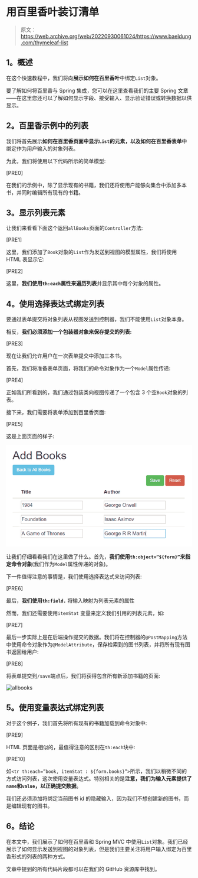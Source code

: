 # 用百里香叶装订清单

> 原文：<https://web.archive.org/web/20220930061024/https://www.baeldung.com/thymeleaf-list>

## **1。概述**

在这个快速教程中，我们将向**展示如何在百里香叶**中绑定`List`对象。

要了解如何将百里香与 Spring 集成，您可以在这里查看我们的主要 Spring 文章——在这里您还可以了解如何显示字段、接受输入、显示验证错误或转换数据以供显示。

## **2。百里香示例中的列表**

我们将首先展示**如何在百里香页面中显示`List`的元素，以及如何在百里香表单**中绑定作为用户输入的对象列表。

为此，我们将使用以下代码所示的简单模型:

[PRE0]

在我们的示例中，除了显示现有的书籍，我们还将使用户能够向集合中添加多本书，并同时编辑所有现有的书籍。

## **3。显示列表元素**

让我们来看看下面这个返回`allBooks`页面的`Controller`方法:

[PRE1]

这里，我们添加了`Book`对象的`List`作为发送到视图的模型属性，我们将使用 HTML 表显示它:

[PRE2]

这里，**我们使用`th:each`属性来遍历列表**并显示其中每个对象的属性。

## **4。使用选择表达式**绑定列表

要通过表单提交将对象列表从视图发送到控制器，我们不能使用`List`对象本身。

相反，**我们必须添加一个包装器对象来保存提交的列表:**

[PRE3]

现在让我们允许用户在一次表单提交中添加三本书。

首先，我们将准备表单页面，将我们的命令对象作为一个`Model`属性传递:

[PRE4]

正如我们所看到的，我们通过包装类向视图传递了一个包含 3 个空`Book`对象的列表。

接下来，我们需要将表单添加到百里香页面:

[PRE5]

这是上面页面的样子:

![books2018/06/allbooks.png](img/d4717e01e9f388e316480e8f5fb0fabb.png)

让我们仔细看看我们在这里做了什么。首先，**我们使用`th:object=”${form}”`来指定命令对象**(我们作为`Model`属性传递的对象)。

下一件值得注意的事情是，我们使用选择表达式来访问列表:

[PRE6]

最后，**我们使用`th:field.`** 将输入映射为列表元素的属性

然而，我们还需要使用`itemStat` 变量来定义我们引用的列表元素，如:

[PRE7]

最后一步实际上是在后端操作提交的数据。我们将在控制器的`@PostMapping`方法中使用命令对象作为`@ModelAttribute`，保存检索到的图书列表，并将所有现有图书返回给用户:

[PRE8]

将表单提交到`/save`端点后，我们将获得包含所有新添加书籍的页面:

![allbooks](img/0c117e75c9749c6cef09971add5fb403.png)

## **5。使用变量表达式绑定列表**

对于这个例子，我们首先将所有现有的书籍加载到命令对象中:

[PRE9]

HTML 页面是相似的，最值得注意的区别在`th:each`块中:

[PRE10]

如`<tr th:each=”book, itemStat : ${form.books}”>`所示，我们以稍微不同的方式访问列表，这次使用变量表达式。特别相关的是**注意，我们为输入元素提供了`name`和`value`，以正确提交数据**。

我们还必须添加将绑定当前图书 id 的隐藏输入，因为我们不想创建新的图书，而是编辑现有的图书。

## **6。结论**

在本文中，我们展示了如何在百里香和 Spring MVC 中使用`List`对象。我们已经展示了如何显示发送到视图的对象列表，但是我们主要关注将用户输入绑定为百里香形式的列表的两种方式。

文章中提到的所有代码片段都可以在我们的 GitHub 资源库中找到。